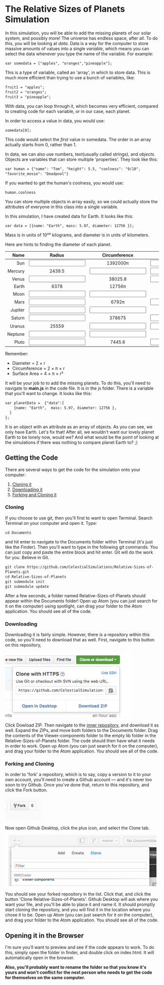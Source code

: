 # The Relative Sizes of Planets Simulation

In this simulation, you will be able to add the missing planets of our solar system, and possibly
more! The universe has endless space, after all. To do this, you will be looking at *data*. Data is
a way for the computer to store massive amounts of values into a single *variable*, which means you
can select the data whenever you type the name of the variable. For example:

```
var somedata = ["apples", "oranges","pineapple"];
```
This is a type of variable, called an 'array', in which to store data. This is much more efficient than trying to use a bunch of variables,
like:

```
fruit1 = "apples";
fruit2 = "oranges";
fruit3 = "pineapple";
```
With data, you can loop through it, which becomes very efficient, compared to creating code for each variable, or in our case, each planet.

In order to access a value in data, you would use:

```
somedata[0];
```
This code would select the *first* value in somedata. The order in an array actually starts from 0, rather than 1.

In data, we can also use numbers, text(usually called strings), and *objects*. Objects are variables that can store multiple 'properties'. They look like this:

```
var human = {"name": "Tom", "height": 5.5, "coolness": "9/10", "favorite_movie": "Deadpool"}
```

If you wanted to get the human's coolness, you would use:

```
human.coolness
```

You can store multiple objects in array easily, so we could actually store the attributes of everyone in this class into a single variable.

In this simulation, I have created data for Earth. It looks like this:
```
var data = [{name: "Earth", mass: 5.97, diameter: 12756 }];
```
Mass is in units of 10²⁴ kilograms, and diameter is in units of kilometers.

Here are hints to finding the diameter of each planet.

| Name          | Radius     | Circumference | Surface Area  | Diameter      | Mass     |
| -------------:|:----------:|:-------------:|:-------------:|:-------------:|:-------- |
| Sun           | <input/>   | 1392000π      | <input/>      | <input/>      | 1988500  |
| Mercury       | 2439.5     | <input/>      | <input/>      | <input/>      | 0.330    |
| Venus         | <input/>   | 38025.8       | <input/>      | <input/>      | 4.87     |
| Earth         | 6378       | 12756π        | 162715536π    | 12756         | 5.97     |
| Moon          | <input/>   | <input/>      | 12075625π     | <input/>      | 0.073    |
| Mars          | <input/>   | 6792π         | <input/>      | <input/>      | 0.642    |
| Jupiter       | <input/>   | <input/>      | 64228053049.5 | <input/>      | 1898     |
| Saturn        | <input/>   | 378675        | <input/>      | <input/>      | 568      |
| Uranus        | 25559      | <input/>      | <input/>      | <input/>      | 86.8     |
| Neptune       | <input/>   | <input/>      | 2453022784π   | <input/>      | 102      |
| Pluto         | <input/>   | 7445.6        | <input/>      | <input/>      | 0.0146   |

Remember:
- Diameter = 2 × r
- Circumference = 2 × π × r
- Surface Area = 4 × π × r²

It will be your job to to add the missing planets. To do this, you'll need to navigate to **main.js** in the code file. It is in the js folder. There is a variable that you'll want to change. It looks like this:

```
var planetData =  {"data":[
    {name: "Earth",  mass: 5.97, diameter: 12756 },
  ]
};
```

It is an object with an attribute as an array of objects. As you can see, we only have Earth. Let's fix that! After all, we wouldn't want our lovely planet Earth to be lonely now, would we? And what would be the point of looking at the simulations if there was nothing to compare planet Earth to? ;)

## Getting the Code

There are several ways to get the code for the simulation onto your computer:

1. [Cloning it](#cloning)
2. [Downloading it](#downloading)
3. [Forking and Cloning it](#forking-and-cloning)

### Cloning

If you choose to use git, then you'll first to want to open Terminal. Search Terminal on your computer
and open it. Type:

```
cd Documents
```
and hit enter to navigate to the Documents folder within Terminal (it's just like the Finder). Then you'll want to
type in the following git commands. You can just copy and paste the entire block and hit enter. Git will
do the work for you. Believe in Git.

```
git clone https://github.com/CelestialSimulations/Relative-Sizes-of-Planets.git
cd Relative-Sizes-of-Planets
git submodule init
git submodule update
```
After a few seconds, a folder named Relative-Sizes-of-Planets should appear within the Documents folder! Open up Atom (you can just search for it on the computer) using spotlight, can drag your folder to the Atom application. You should see all of the code.

### Downloading

Downloading it is fairly simple. However, there is a repository within this code, so you'll need to download
that as well. First, navigate to this button on this repository,

![alt download](downloadbtn.png "download")

Click Dowload ZIP. Then navigate to the [inner repository](https://github.com/harmslab/Viewer-components), and download it as well. Expand the ZIPs, and move both folders to the Documents folder. Drag the contents of the
Viewer-components folder to the empty lib folder in the Relative-Sizes-of-Planets folder. The code should then
have what it needs in order to work. Open up Atom (you can just search for it on the computer),
and drag your folder to the Atom application. You should see all of the code.

### Forking and Cloning

In order to 'fork' a repository, which is to say, copy a version to it to your own account, you'll need to
create a Github account — and it's never too soon to try Github. Once you've done that, return to this repository, and click the Fork button.

![alt fork](fork.png "fork")

Now open Github Desktop, click the plus icon, and select the Clone tab.

![alt clone](clone.png "clone")

You should see your forked repository in the list. Click that, and click the button 'Clone Relative-Sizes-of-Planets'. Github Desktop will ask where you want your file, and you'll be able to
place it and name it. It should promptly start cloning the repository, and you will find it in the
location where you chose it to be. Open up Atom (you can just search for it on the computer),
and drag your folder to the Atom application. You should see all of the code.

## Opening it in the Browser

I'm sure you'll want to preview and see if the code appears to work. To do this, simply open the folder
in finder, and double click on index.html. It will automatically open in the browser.

**Also, you'll probably want to rename the folder so that you know it's yours and won't conflict for the next person who needs to get the code for themselves on the same computer.**
